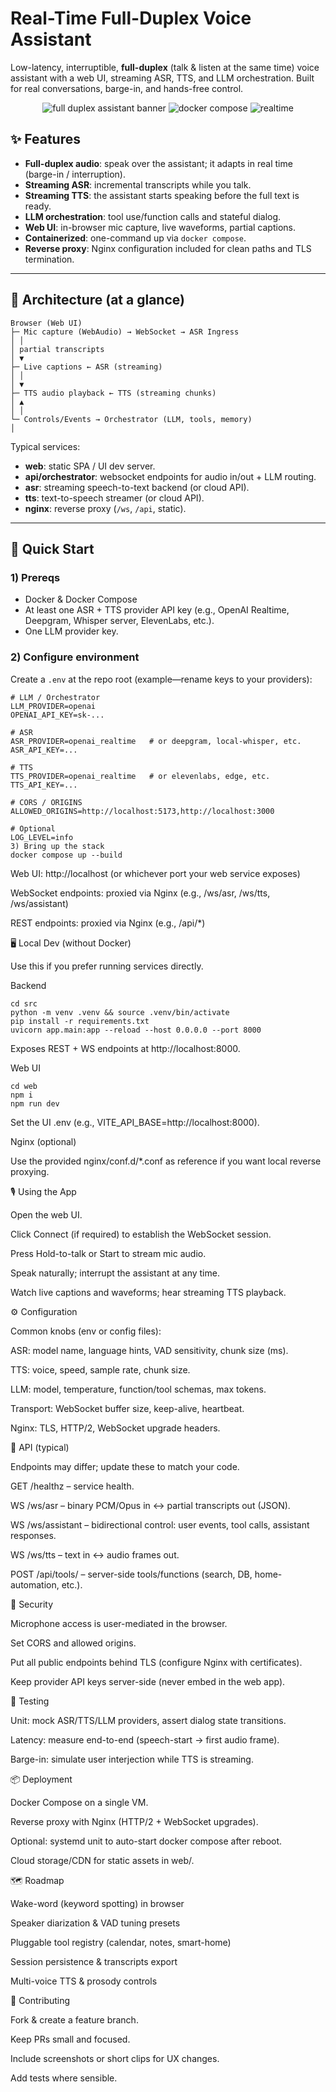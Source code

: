 # Real-Time Full-Duplex Voice Assistant

Low-latency, interruptible, **full-duplex** (talk & listen at the same time) voice assistant with a web UI, streaming ASR, TTS, and LLM orchestration. Built for real conversations, barge-in, and hands-free control.

<p align="center">
  <img alt="full duplex assistant banner" src="https://img.shields.io/badge/voice-full--duplex-4A90E2">
  <img alt="docker compose" src="https://img.shields.io/badge/docker-compose-0db7ed">
  <img alt="realtime" src="https://img.shields.io/badge/latency-~low-brightgreen">
</p>

## ✨ Features

- **Full-duplex audio**: speak over the assistant; it adapts in real time (barge-in / interruption).
- **Streaming ASR**: incremental transcripts while you talk.
- **Streaming TTS**: the assistant starts speaking before the full text is ready.
- **LLM orchestration**: tool use/function calls and stateful dialog.
- **Web UI**: in-browser mic capture, live waveforms, partial captions.
- **Containerized**: one-command up via `docker compose`.
- **Reverse proxy**: Nginx configuration included for clean paths and TLS termination.

---

## 🧭 Architecture (at a glance)

    Browser (Web UI)
    ├─ Mic capture (WebAudio) → WebSocket → ASR Ingress
    │ │
    │ partial transcripts
    │ ▼
    ├─ Live captions ← ASR (streaming)
    │ │
    │ ▼
    ├─ TTS audio playback ← TTS (streaming chunks)
    │ ▲
    │ │
    └─ Controls/Events → Orchestrator (LLM, tools, memory)
    │


Typical services:
- **web**: static SPA / UI dev server.
- **api/orchestrator**: websocket endpoints for audio in/out + LLM routing.
- **asr**: streaming speech-to-text backend (or cloud API).
- **tts**: text-to-speech streamer (or cloud API).
- **nginx**: reverse proxy (`/ws`, `/api`, static).

---

## 🚀 Quick Start

### 1) Prereqs
- Docker & Docker Compose
- At least one ASR + TTS provider API key (e.g., OpenAI Realtime, Deepgram, Whisper server, ElevenLabs, etc.).
- One LLM provider key.

### 2) Configure environment

Create a `.env` at the repo root (example—rename keys to your providers):


    # LLM / Orchestrator
    LLM_PROVIDER=openai
    OPENAI_API_KEY=sk-...
    
    # ASR
    ASR_PROVIDER=openai_realtime   # or deepgram, local-whisper, etc.
    ASR_API_KEY=...
    
    # TTS
    TTS_PROVIDER=openai_realtime   # or elevenlabs, edge, etc.
    TTS_API_KEY=...
    
    # CORS / ORIGINS
    ALLOWED_ORIGINS=http://localhost:5173,http://localhost:3000
    
    # Optional
    LOG_LEVEL=info
    3) Bring up the stack
    docker compose up --build


Web UI: http://localhost
 (or whichever port your web service exposes)

WebSocket endpoints: proxied via Nginx (e.g., /ws/asr, /ws/tts, /ws/assistant)

REST endpoints: proxied via Nginx (e.g., /api/*)

🖥️ Local Dev (without Docker)

Use this if you prefer running services directly.

Backend

    cd src
    python -m venv .venv && source .venv/bin/activate
    pip install -r requirements.txt
    uvicorn app.main:app --reload --host 0.0.0.0 --port 8000


Exposes REST + WS endpoints at http://localhost:8000.

Web UI

    cd web
    npm i
    npm run dev


Set the UI .env (e.g., VITE_API_BASE=http://localhost:8000).

Nginx (optional)

Use the provided nginx/conf.d/*.conf as reference if you want local reverse proxying.

🎙️ Using the App

Open the web UI.

Click Connect (if required) to establish the WebSocket session.

Press Hold-to-talk or Start to stream mic audio.

Speak naturally; interrupt the assistant at any time.

Watch live captions and waveforms; hear streaming TTS playback.

⚙️ Configuration

Common knobs (env or config files):

ASR: model name, language hints, VAD sensitivity, chunk size (ms).

TTS: voice, speed, sample rate, chunk size.

LLM: model, temperature, function/tool schemas, max tokens.

Transport: WebSocket buffer size, keep-alive, heartbeat.

Nginx: TLS, HTTP/2, WebSocket upgrade headers.

🔌 API (typical)

Endpoints may differ; update these to match your code.

GET /healthz – service health.

WS /ws/asr – binary PCM/Opus in ↔ partial transcripts out (JSON).

WS /ws/assistant – bidirectional control: user events, tool calls, assistant responses.

WS /ws/tts – text in ↔ audio frames out.

POST /api/tools/<name> – server-side tools/functions (search, DB, home-automation, etc.).

🔐 Security

Microphone access is user-mediated in the browser.

Set CORS and allowed origins.

Put all public endpoints behind TLS (configure Nginx with certificates).

Keep provider API keys server-side (never embed in the web app).

🧪 Testing

Unit: mock ASR/TTS/LLM providers, assert dialog state transitions.

Latency: measure end-to-end (speech-start → first audio frame).

Barge-in: simulate user interjection while TTS is streaming.

📦 Deployment

Docker Compose on a single VM.

Reverse proxy with Nginx (HTTP/2 + WebSocket upgrades).

Optional: systemd unit to auto-start docker compose after reboot.

Cloud storage/CDN for static assets in web/.

🗺️ Roadmap

 Wake-word (keyword spotting) in browser

 Speaker diarization & VAD tuning presets

 Pluggable tool registry (calendar, notes, smart-home)

 Session persistence & transcripts export

 Multi-voice TTS & prosody controls

🤝 Contributing

Fork & create a feature branch.

Keep PRs small and focused.

Include screenshots or short clips for UX changes.

Add tests where sensible.

